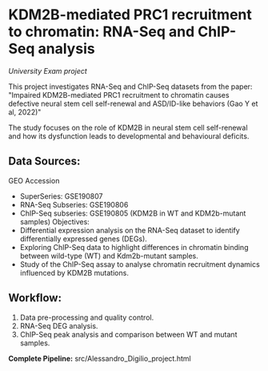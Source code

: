 # KDM2B-mediated PRC1 recruitment to chromatin: RNA-Seq and ChIP-Seq analysis
*University Exam project*  

This project investigates RNA-Seq and ChIP-Seq datasets from the paper: "Impaired KDM2B-mediated PRC1 recruitment to chromatin causes defective neural stem cell self-renewal and ASD/ID-like behaviors (Gao Y et al, 2022)"  

The study focuses on the role of KDM2B in neural stem cell self-renewal and how its dysfunction leads to developmental and behavioural deficits.

## Data Sources:
GEO Accession 
- SuperSeries: GSE190807
- RNA-Seq Subseries: GSE190806
- ChIP-Seq subseries: GSE190805 (KDM2B in WT and KDM2b-mutant samples)
Objectives:
- Differential expression analysis on the RNA-Seq dataset to identify differentially expressed genes (DEGs).
- Exploring ChIP-Seq data to highlight differences in chromatin binding between wild-type (WT) and Kdm2b-mutant samples.
- Study of the ChIP-Seq assay to analyse chromatin recruitment dynamics influenced by KDM2B mutations.

## Workflow:
1) Data pre-processing and quality control.
2) RNA-Seq DEG analysis.
3) ChIP-Seq peak analysis and comparison between WT and mutant samples.

**Complete Pipeline:** src/Alessandro_Digilio_project.html

